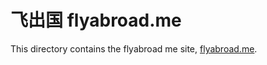 # 飞出国 flyabroad.me

This directory contains the flyabroad me site, [flyabroad.me](http://flyabroad.me/).
